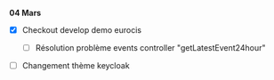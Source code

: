**04 Mars**
- [x] Checkout develop demo eurocis
    - [ ] Résolution problème events controller "getLatestEvent24hour"
- [ ] Changement thème keycloak
    